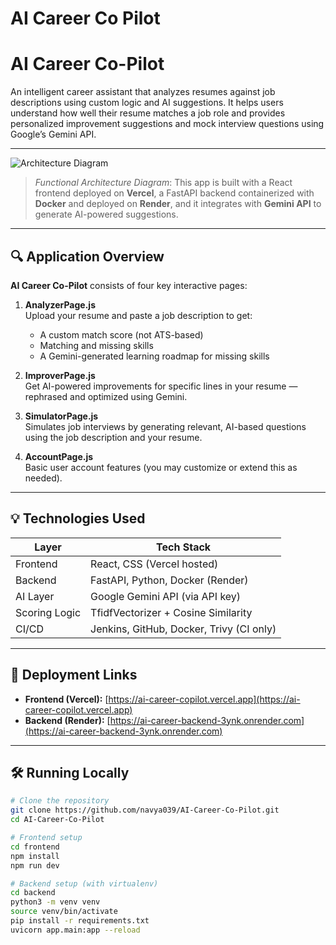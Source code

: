 # AI Career Co Pilot

# AI Career Co-Pilot

An intelligent career assistant that analyzes resumes against job descriptions using custom logic and AI suggestions. It helps users understand how well their resume matches a job role and provides personalized improvement suggestions and mock interview questions using Google’s Gemini API.

---

![Architecture Diagram](./assets/architecture_diagram.png)

> _Functional Architecture Diagram_: This app is built with a React frontend deployed on **Vercel**, a FastAPI backend containerized with **Docker** and deployed on **Render**, and it integrates with **Gemini API** to generate AI-powered suggestions.

---

## 🔍 Application Overview

**AI Career Co-Pilot** consists of four key interactive pages:

1. **AnalyzerPage.js**  
   Upload your resume and paste a job description to get:
   - A custom match score (not ATS-based)
   - Matching and missing skills  
   - A Gemini-generated learning roadmap for missing skills

2. **ImproverPage.js**  
   Get AI-powered improvements for specific lines in your resume — rephrased and optimized using Gemini.

3. **SimulatorPage.js**  
   Simulates job interviews by generating relevant, AI-based questions using the job description and your resume.

4. **AccountPage.js**  
   Basic user account features (you may customize or extend this as needed).

---

## 💡 Technologies Used

| Layer        | Tech Stack                        |
|--------------|-----------------------------------|
| Frontend     | React, CSS (Vercel hosted)        |
| Backend      | FastAPI, Python, Docker (Render)  |
| AI Layer     | Google Gemini API (via API key)   |
| Scoring Logic| TfidfVectorizer + Cosine Similarity |
| CI/CD        | Jenkins, GitHub, Docker, Trivy (CI only) |

---

## 🚀 Deployment Links

- **Frontend (Vercel):** [https://ai-career-copilot.vercel.app](https://ai-career-copilot.vercel.app)  
- **Backend (Render):** [https://ai-career-backend-3ynk.onrender.com](https://ai-career-backend-3ynk.onrender.com)

---

## 🛠️ Running Locally

```bash
# Clone the repository
git clone https://github.com/navya039/AI-Career-Co-Pilot.git
cd AI-Career-Co-Pilot

# Frontend setup
cd frontend
npm install
npm run dev

# Backend setup (with virtualenv)
cd backend
python3 -m venv venv
source venv/bin/activate
pip install -r requirements.txt
uvicorn app.main:app --reload
